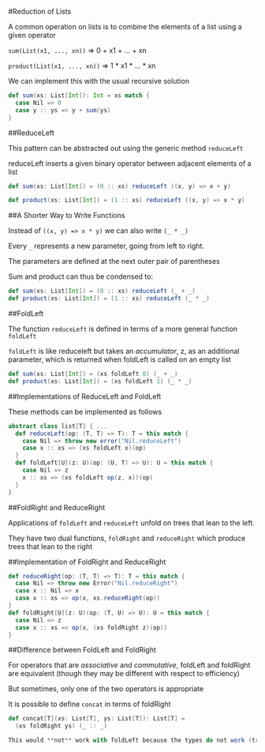 #Reduction of Lists

A common operation on lists is to combine the elements of a list using a given operator

`sum(List(x1, ..., xn))` => 0 + x1 + ... + xn

`product(List(x1, ..., xn))` => 1 * x1 * ... * xn

We can implement this with the usual recursive solution

```scala
def sum(xs: List[Int]): Int = xs match {
  case Nil => 0
  case y :: ys => y + sum(ys)
}
```

##ReduceLeft

This pattern can be abstracted out using the generic method `reduceLeft`

reduceLeft inserts a given binary operator between adjacent elements of a list

```scala
def sum(xs: List[Int]) = (0 :: xs) reduceLeft ((x, y) => x + y)

def product(xs: List[Int]) = (1 :: xs) reduceLeft ((x, y) => x * y)
```

##A Shorter Way to Write Functions

Instead of `((x, y) => x * y)` we can also write `(_ * _)`

Every `_` represents a new parameter, going from left to right.

The parameters are defined at the next outer pair of parentheses

Sum and product can thus be condensed to:

```scala
def sum(xs: List[Int]) = (0 :: xs) reduceLeft (_ + _)
def product(xs: List[Int]) = (1 :: xs) reduceLeft (_ * _)
```

##FoldLeft

The function `reduceLeft` is defined in terms of a more general function `foldLeft`

`foldLeft` is like reduceleft but takes an *accumulator*, z, as an additional parameter, which is returned 
when foldLeft is called on an empty list

```scala
def sum(xs: List[Int]) = (xs foldLeft 0) (_ + _)
def product(xs: List[Int]) = (xs foldLeft 1) (_ * _)
```

##Implementations of ReduceLeft and FoldLeft

These methods can be implemented as follows

```scala
abstract class list[T] { ...
  def reduceLeft(op: (T, T) => T): T = this match {
    case Nil => throw new error("Nil.reduceLeft")
    case x :: xs => (xs foldLeft x)(op)
  }
  def foldLeft[U](z: U)(op: (U, T) => U): U = this match {
    case Nil => z
    x :: xs => (xs foldLeft op(z, x))(op)
  }
}
```

##FoldRight and ReduceRight

Applications of `foldLeft` and `reduceLeft` unfold on trees that lean to the left.

They have two dual functions, `foldRight` and `reduceRight` which produce trees that lean to the right

##Implementation of FoldRight and ReduceRight

```scala
def reduceRight(op: (T, T) => T): T = this match {
  case Nil => throw new Error("Nil.reduceRight")
  case x :: Nil => x
  case x :: xs => op(x, xs.reduceRight(op))
}
def foldRight[U](z: U)(op: (T, U) => U): U = this match {
  case Nil => z
  case x :: xs => op(x, (xs foldRight z)(op))
}
```

##Difference between FoldLeft and FoldRight

For operators that are *associative* and *commutative*, foldLeft and foldRight are equivalent (though they may be different 
with respect to efficiency)

But sometimes, only one of the two operators is appropriate

It is possible to define `concat` in terms of foldRight

```scala
def concat[T](xs: List[T], ys: List[T]): List[T] = 
  (xs foldRight ys) (_ :: _)

This would **not** work with foldLeft because the types do not work (tries to apply cons to elements of type T not List[T])
